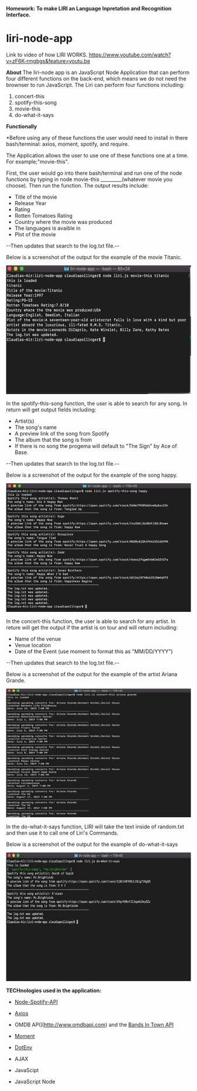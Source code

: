 <b> Homework: To make LIRI an Language Inpretation and Recognition Interface. </b>

# liri-node-app

Link to video of how LIRI WORKS. 
https://www.youtube.com/watch?v=zF6K-rmgbgs&feature=youtu.be

<b> About </b>
The liri-node app is an JavaScript Node Application that can perform four different functions on the back-end, which means we do not need the brownser to run JavaScript. The Liri can perform four functions including:
1. concert-this
2. spotify-this-song
3. movie-this
4. do-what-it-says

<b> Functionally </b> 

*Before using any of these functions the user would need to install in there bash/terminal: axios, moment, spotify, and require.

The Application allows the user to use one of these functions one at a time.  For example;"movie-this". 

First, the user would go into there bash/terminal and run one of the node functions by typing in node movie-this _________(whatever movie you choose). Then run the function. The output results include:


* Title of the movie
* Release Year 
* Rating
* Rotten Tomatoes Rating 
* Country where the movie was produced
* The languages is avaible in 
* Plot of the movie

--Then updates that search to the log.txt file.-- 


Below is a screenshot of the output for the example of the movie Titanic. 

<img src ="images/MOVIE-THIS.png" width = 600px height = 350px>



In the spotify-this-song function, the user is able to search for any song. In return will get output fields including:
* Artist(s)
* The song's name 
* A preview link of the song from Spotify
* The album that the song is from 
* If there is no song the progema will default to "The Sign" by Ace of Base. 

--Then updates that search to the log.txt file.-- 

Below is a screenshot of the output for the example of the song happy. 

<img src ="images/Spotify-this.png" width = 600px height = 350px>



In the concert-this function, the user is able to search for any artist. In reture will get the output if the artist is on tour and will return including:
* Name of the venue
* Venue location
* Date of the Event (use moment to format this as "MM/DD/YYYY")

--Then updates that search to the log.txt file.-- 

Below is a screenshot of the output for the example of the artist Ariana Grande. 

<img src ="images/concert-this.png" width = 600px height = 350px>



In the do-what-it-says function, LIRI will take the text inside of random.txt and then use it to call one of Liri's Commands. 

Below is a screenshot of the output for the example of do-what-it-says

<img src ="images/dowhatitsays.png" width = 600px height = 350px>



 <b> TECHnologies used in the application: </b>

* [Node-Spotify-API](https://www.npmjs.com/package/node-spotify-api)

* [Axios](https://www.npmjs.com/package/axios)

* OMDB API](http://www.omdbapi.com) and the [Bands In Town API](http://www.artists.bandsintown.com/bandsintown-api)

* [Moment](https://www.npmjs.com/package/moment)

* [DotEnv](https://www.npmjs.com/package/dotenv)

* AJAX

* JavaScipt 

* JavaScript Node 


   
